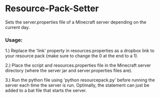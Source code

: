 # Resource-Pack-Setter
Sets the server.properties file of a Minecraft server depending on the current day.

### Usage:
1.) Replace the 'link' property in resources.properties as a dropbox link to your resource pack (make sure to change the 0 at the end to a 1).

2.) Place the script and resources.properties file in the Minecraft server directory (where the server jar and server.properties files are).

3.) Run the python file using 'python resourcepack.py' before running the server each time the server is run. Optimally, the statement can just be added to a bat file that starts the server.
